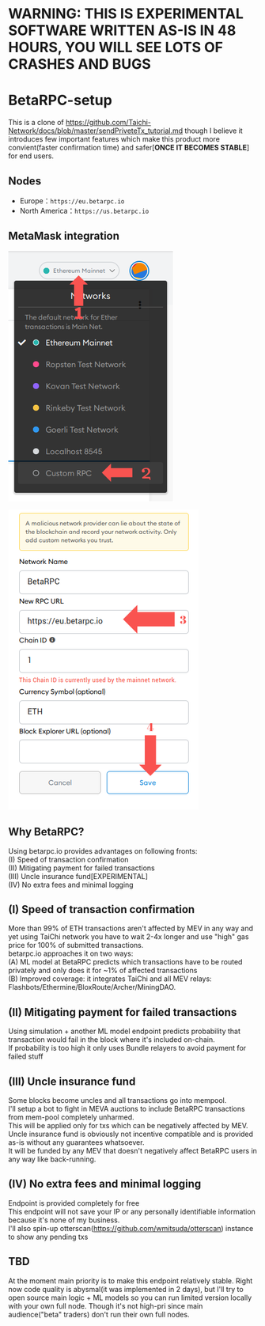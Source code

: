 # WARNING: THIS IS EXPERIMENTAL SOFTWARE WRITTEN AS-IS IN 48 HOURS, YOU WILL SEE LOTS OF CRASHES AND BUGS
# BetaRPC-setup

This is a clone of https://github.com/Taichi-Network/docs/blob/master/sendPriveteTx_tutorial.md though I believe it introduces few important features which make this product more convient(faster confirmation time) and safer[**ONCE IT BECOMES STABLE**] for end users.

## Nodes

* Europe：`https://eu.betarpc.io`
* North America：`https://us.betarpc.io`

## MetaMask integration

![](menu1.png)

![](menu2.png)


## Why BetaRPC?
Using betarpc.io provides advantages on following fronts:  
(I) Speed of transaction confirmation  
(II) Mitigating payment for failed transactions  
(III) Uncle insurance fund[EXPERIMENTAL]  
(IV) No extra fees and minimal logging  

## (I) Speed of transaction confirmation
More than 99% of ETH transactions aren't affected by MEV in any way and yet using TaiChi network you have to wait 2-4x longer and use "high" gas price for 100% of submitted transactions.  
betarpc.io approaches it on two ways:  
(A) ML model at BetaRPC predicts which transactions have to be routed privately and only does it for ~1% of affected transactions  
(B) Improved coverage: it integrates TaiChi and all MEV relays: Flashbots/Ethermine/BloxRoute/Archer/MiningDAO.  

## (II) Mitigating payment for failed transactions
Using simulation + another ML model endpoint predicts probability that transaction would fail in the block where it's included on-chain.  
If probability is too high it only uses Bundle relayers to avoid payment for failed stuff  

## (III) Uncle insurance fund
Some blocks become uncles and all transactions go into mempool.  
I'll setup a bot to fight in MEVA auctions to include BetaRPC transactions from mem-pool completely unharmed.  
This will be applied only for txs which can be negatively affected by MEV.  
Uncle insurance fund is obviously not incentive compatible and is provided as-is without any guarantees whatsoever.  
It will be funded by any MEV that doesn't negatively affect BetaRPC users in any way like back-running.  

## (IV) No extra fees and minimal logging 
Endpoint is provided completely for free  
This endpoint will not save your IP or any personally identifiable information because it's none of my business.  
I'll also spin-up otterscan(https://github.com/wmitsuda/otterscan) instance to show any pending txs  
## TBD
At the moment main priority is to make this endpoint relatively stable.
Right now code quality is abysmal(it was implemented in 2 days), but I'll try to open source main logic + ML models so you can run limited version locally with your own full node. Though it's not high-pri since main audience("beta" traders) don't run their own full nodes. 
